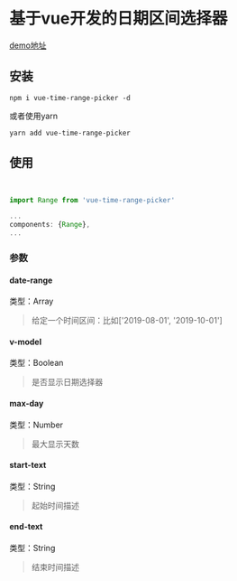 # 基于vue开发的日期区间选择器

[demo地址]()

## 安装

`npm i vue-time-range-picker -d`

或者使用yarn

`yarn add vue-time-range-picker`

## 使用

```javascript


import Range from 'vue-time-range-picker'

...
components: {Range},
...
```

### 参数

#### date-range

类型：Array

> 给定一个时间区间：比如['2019-08-01', '2019-10-01']

#### v-model

类型：Boolean

> 是否显示日期选择器

#### max-day

类型：Number

> 最大显示天数

#### start-text

类型：String

> 起始时间描述

#### end-text

类型：String

> 结束时间描述